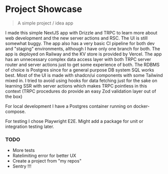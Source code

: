 # Project Showcase

> A simple project / idea app

I made this simple NextJS app with Drizzle and TRPC to learn more about web development and the new server actions and RSC. The UI is still somewhat buggy. The app also has a very basic CI pipeline for both dev and "staging" environments, although I have only one branch for both. The app is deployed on Railway and the KV store is provided by Vercel. The app has an unnecessary complex data access layer with both TRPC server router and server actions just to get some experience of both. The RDBMS of choice is Postgres since for a general purpose DB system SQL works best. Most of the UI is made with shadcn/ui components with some Tailwind mixed in. I tried to avoid using hooks for data fetching just for the sake on learning SSR with server actions which makes TRPC pointless in this context (TRPC procedures do provide an easy Zod validation layer out of the box)

For local development I have a Postgres container running on docker-compose.

For testing I chose Playwright E2E. Might add a package for unit or integration testing later.

### TODO

-   More tests
-   Ratelimiting error for better UX
-   Create a project from "my repos"
-   Sentry !!!
